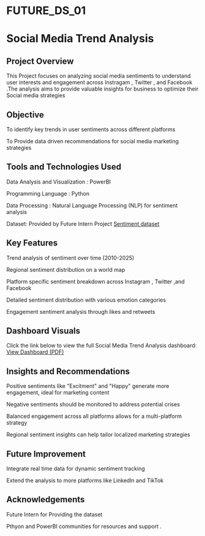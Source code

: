 # FUTURE_DS_01
# Social Media Trend Analysis
## Project Overview
This Project focuses on analyzing social media sentiments to understand user interests  and engagement across Instragam , Twitter , and Facebook .The analysis aims to provide valuable insights for business to optimize their Social media strategies
## Objective
To identify key trends in user sentiments across different platforms

To Provide data driven recommendations for social media marketing strategies 

## Tools and Technologies Used 
Data Analysis and Visualization : PowerBI

Programming Language : Python

Data Processing : Natural Language Processing (NLP) for sentiment analysis

Dataset: Provided by Future Intern Project [Sentiment dataset](https://github.com/MonicaAniedobe/FUTURE_DS_01/blob/main/sentimentdataset.csv)

## Key Features 
Trend analysis of sentiment over time (2010-2025) 

Regional sentiment distribution on a world map 

Platform specific sentiment breakdown across Instagram , Twitter ,and Facebook

Detailed sentiment distribution with various emotion categories

Engagement sentiment analysis through likes and retweets
## Dashboard Visuals 
Click the link below to view the full Social Media Trend Analysis dashboard:
[View Dashboard (PDF)](https://github.com/MonicaAniedobe/FUTURE_DS_01/blob/main/SOCIAL%20MEDIA%20TREND%20DASHBOARD%20pdf)

## Insights and Recommendations
Positive sentiments like "Excitment" and "Happy" generate more engagement, ideal for marketing content 

Negative sentiments should be monitored to address potential crises

Balanced engagement across all platforms allows for a multi-platform strategy

Regional sentiment insights can help tailor localized marketing strategies

## Future Improvement 
Integrate real time data for dynamic sentiment tracking 

Extend the analysis to more platforms like Linkedln and TikTok

## Acknowledgements 

Future Intern for Providing the dataset

Pthyon and PowerBI communities for resources and support .
